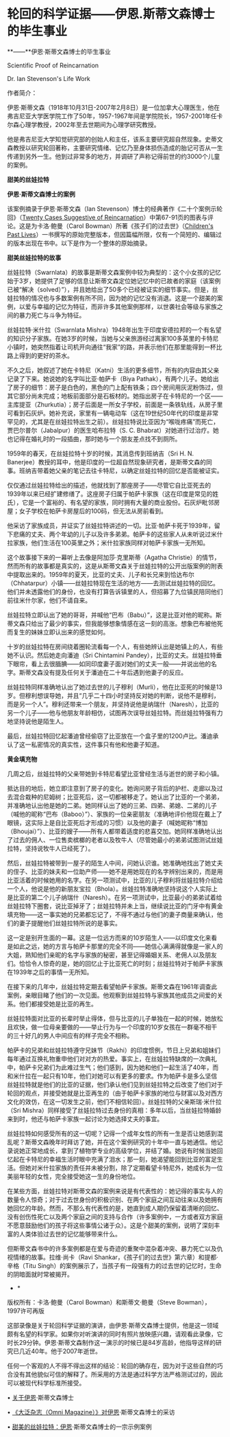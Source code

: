 # 轮回的科学证据——伊恩.斯蒂文森博士的毕生事业

**——**伊恩·斯蒂文森博士的毕生事业

Scientific Proof of Reincarnation

Dr. Ian Stevenson's Life Work

作者简介：

伊恩·斯蒂文森（1918年10月31日-2007年2月8日）是一位加拿大心理医生，他在弗吉尼亚大学医学院工作了50年，1957-1967年间是学院院长，1957-2001年任卡尔森心理学教授，2002年至去世期间为心理学研究教授。

他是弗吉尼亚大学知觉研究部的创始人和主任，该系主要研究超自然现象。史蒂文森教授以研究轮回著称，主要研究情绪、记忆乃至身体损伤造成的胎记可否从一生传递到另外一生。他到过非常多的地方，并调研了声称记得前世的约3000个儿童的案例。

**甜美的丝娃拉特**

**伊恩·斯蒂文森博士的案例**

该案例摘录于伊恩·斯蒂文森（Ian Stevenson）博士的经典著作《二十个案例示轮回》（[Twenty Cases Suggestive of Reincarnation](http://www.amazon.com/exec/obidos/ASIN/0813908728/reluctantmess-20)）中第67-91页的图表与评论。这是为卡洛·鲍曼（Carol Bowman）所著《孩子们的过去世》（[Children's Past Lives](http://www.amazon.com/exec/obidos/ASIN/055357485X/reluctantmess-20)）一书撰写的原始完整版本，但因篇幅所限，仅有一个简短的、编辑过的版本出现在书中。以下是作为一个整体的原始摘录。

**甜美丝娃拉特的故事**

丝娃拉特（Swarnlata）的故事是斯蒂文森案例中较为典型的：这个小女孩的记忆始于3岁，她提供了足够的信息让斯蒂文森定位她记忆中的已故者的家庭（该案例已被“解决（solved）”），并且她给出了50多个已经被证实的细节事实。但是，丝娃拉特的情况也与多数案例有所不同，因为她的记忆没有消退。这是一个甜美的案例，以爱与幸福的记忆为特征，而非许多其他案例那样，以世袭社会等级与家族之间的暴力死亡与斗争为特征。

丝娃拉特·米什拉（Swarnlata Mishra）1948年出生于印度安德拉邦的一个有名望的知识分子家族。在她3岁的时候，当她与父亲旅游经过离家100多英里的卡特尼小镇时，她突然指着让司机开向通往“我家”的路，并表示他们在那里能得到一杯比路上得到的更好的茶水。

不久之后，她叙述了她在卡特尼（Katni）生活的更多细节，所有的内容由其父亲记录了下来。她说她的名字叫比亚·帕萨卡（Biya Pathak），有两个儿子。她给出了房子的细节：房子是白色的，黑色的门上配有铁条；四个房间用灰泥粉饰过，但其它部分尚未完成；地板前面部分是石板材的。她指出房子在卡特尼的一个区——主库提亚（Zhurkutia）；房子后面是一所女子学校，前面是一条铁轨线，从房子里可看到石灰炉。她补充说，家里有一辆电动车（这在19世纪50年代的印度是非常罕见的，尤其是在丝娃拉特出生之前）。丝娃拉特说比亚因为“喉咙疼痛”而死亡，贾巴尔普尔（Jabalpur）的医生哈布拉特（S. C. Bhabrat）对她进行过治疗。她也记得在婚礼时的一段插曲，那时她与一个朋友差点找不到厕所。

1959年的春天，在丝娃拉特十岁的时候，其消息传到班纳吉（Sri H. N. Banerjee）教授的耳中，他是印度的一位超自然现象研究者，是斯蒂文森的同事。班纳吉带着她父亲的笔记去往卡特尼，以确定丝娃拉特的回忆是否能被证实。

仅仅通过丝娃拉特给出的描述，他就找到了那座房子——尽管它自比亚死去的1939年以来已经扩建修缮了。这座房子归属于帕萨卡家族（这在印度是常见的姓氏），它是一个富裕的、有名望的家族，同时拥有大量的商业股份。石灰炉毗邻房屋；女子学校在帕萨卡房屋后的100码，但无法从房前看到。

他采访了家族成员，并证实了丝娃拉特讲述的一切。比亚·帕萨卡死于1939年，留下悲痛的丈夫、两个年幼的儿子以及许多弟弟。帕萨卡的这些家人从未听说过米什拉家族，他们生活在100英里之外；米什拉家族同样对帕萨卡家族一无所知。

这个故事接下来的一幕听上去像是阿加莎·克里斯蒂（Agatha Christie）的情节，然而所有的故事都是真实的，这是从斯蒂文森关于丝娃拉特的公开出版案例的附表中提取出来的。1959年的夏天，比亚的丈夫、儿子和长兄来到恰达布尔（Chhatarpur）小镇——丝娃拉特现在生活的地方——去测试丝娃拉特的回忆。他们并未透露他们的身份，也没有打算告诉镇里的人，但招募了九位镇民陪同他们前往米什尔家，他们不请自来。

丝娃拉特立即认出了她的哥哥，并喊他“巴布（Babu）”，这是比亚对他的昵称。斯蒂文森只给出了最少的事实，但我能够想象情感在这一刻的高涨。想象巴布被他死而复生的妹妹立即认出来的感觉如何。

十岁的丝娃拉特在房间绕着圈轮流看每一个人，有些她辨认出是她镇上的人，有些她不认识。然后她走向潘迪（Sri Chintamini Pandey），比亚的丈夫。丝娃拉特垂下眼帘，看上去很腼腆——如同印度妻子面对她们的丈夫一般——并说出他的名字。斯蒂文森没有提及任何关于潘迪在二十年后遇到他妻子的反应。

丝娃拉特同样准确地认出了她过去世的儿子穆利（Murli），他在比亚死的时候是13岁。但穆利想误导她，并且“几乎二十四小时坚持反对她的判断，说他不是穆利，而是另一个人”。穆利还带来一个朋友，并坚持说他是纳瑞什（Naresh），比亚的另一个儿子——他与他朋友年龄相仿，试图再次误导丝娃拉特。而丝娃拉特强有力地坚持说他是陌生人。

最后，丝娃拉特回忆起潘迪曾经偷窃了比亚放在一个盒子里的1200卢比。潘迪承认了这一私密情况的真实性，这件事只有他和他妻子知道。

**黄金填充物**

几周之后，丝娃拉特的父亲带她到卡特尼看望比亚曾经生活与逝世的房子和小镇。

抵达目的地后，她立即注意到了房子的变化。她询问房子背后的护栏、走廊以及过去混合栽种的尼姆树；比亚死后，这一切都被移走了。她认出了比亚的一个弟弟，并准确地认出他是她的二弟。她同样认出了她的三弟、四弟、弟媳、二弟的儿子（喊他的昵称“巴布（Baboo）”）、家族的一位亲密朋友（准确地评价他现在戴上了眼镜，这实际上是自比亚死后才形成的习惯）以及他的妻子（喊她昵称“博加（Bhoujai）”）、比亚的嫂子——所有人都带着适度的悲喜交加。她同样准确地认出了过去的佣人、一位售卖槟榔的老者以及牧牛人（尽管她最小的弟弟试图测试丝娃拉特，坚持说牧牛人已经死了）。

然后，丝娃拉特被带到一屋子的陌生人中间，问她认识谁。她准确地找出了她丈夫的侄子、比亚的妹夫和一位助产师——她不是用她现在的名字辨别出来的，而是用比亚活着的时候她用的名字。在另一项测试中，比亚的儿子穆利将丝娃拉特介绍给一个人，他说是他的新朋友宝拉（Bhola）。丝娃拉特准确地坚持说这个人实际上是比亚的第二个儿子纳瑞什（Naresh）。在另一项测试中，比亚最小的弟弟试着给丝娃拉特下圈套，说比亚掉牙了；丝娃拉特并未上当，继续说比亚的门牙中有黄金填充物——这一事实她的兄弟都忘记了，不得不通过与他们的妻子商量来确认，他们的妻子提醒他们丝娃拉特所说的是事实。

这一定是别开生面的一幕。这是一位远方而来的10岁陌生人——以印度文化来看是如此之远，她的方言与帕萨卡那里的完全不同——她信心满满得就像是一家人的大姐，熟知他们亲昵的名字与家族的秘密，甚至记得婚姻关系、老佣人以及朋友们。恰恰令人惊奇的是，她的回忆止于比亚死亡的时刻；丝娃拉特对于帕萨卡家族在1939年之后的事情一无所知。

在接下来的几年中，丝娃拉特定期去看望帕萨卡家族。斯蒂文森在1961年调查此案例，亲眼目睹了他们的一次见面。他观察到丝娃拉特与家族其他成员之间爱的关系。他们都接受她是比亚的再生。

丝娃拉特面对比亚的长辈时举止得体，但与比亚的儿子单独在一起的时候，她放松且欢快，做一位母亲要做的——举止行为与一个印度的10岁女孩在一群毫不相干的三十好几的男人中间应有的样子完全不相称。

帕萨卡的兄弟和丝娃拉特遵守兄妹节（Rakhi）的印度惯例，节日上兄弟和姐妹们每年通过互换礼物重申他们对对方的热爱。事实上，在丝娃拉特缺席的一次典礼中，帕萨卡兄弟们为此难过生气；他们感到，因为她和他们一起生活了40年，而和米什拉在一起只有10年，他们对她可以有更多的要求。作为帕萨卡是多么坚信丝娃拉特就是他们的比亚的证据，他们承认他们见到丝娃拉特之后改变了他们对于轮回的观点，并接受她就是比亚再生的（由于帕萨卡家族的地位与财富以及对西方文化的效仿，在这一切发生之前，他们不相信轮回）。丝娃拉特的父亲斯瑞·米什拉（Sri Mishra）同样接受了丝娃拉特过去身份的真相：多年以后，当丝娃拉特婚龄来到时，他还与帕萨卡家族一起讨论为她选择丈夫的事宜。

丝娃拉特如何感受所有的这一切呢？记得一个成年女性的所有一生是否让她感到混乱呢？斯蒂文森晚年时拜访了她，并在这个案例研究的十年中一直与她通信。他记录说她正常地成长，拿到了植物学专业的高级学位，并结了婚。她说有时候当她回忆起在卡特尼的幸福生活时眼中充满了泪水；那一刻，她渴望能回到比亚的富足生活。但她对米什拉家族的责任并未被分割，除了定期看望卡特尼外，她成长为一位美丽年轻的女性，完全接受她这一生的身份地位。

在某些方面，丝娃拉特对斯蒂文森的案例来说是有代表性的：她记得的事实与人的数量令人惊奇；对于过去世身份的积极识别、在两个家庭之间互动往来以及她拥有她回忆的年龄。然而，不那么有代表性的是，她直到成人期仍保留着清晰的回忆、没有创伤性死亡以及两个家庭之间的支持与合作（许多案例中，一方或者双方家庭不愿意鼓励他们的孩子将这些事情公诸于众）。这是个甜美的案例，说明了深刻丰富的人类体验过去世的记忆能够带来什么。

但斯蒂文森书中的许多案例都是在爱与奇迹的重聚中混杂着冲突、暴力死亡以及仇视情绪的故事。拉维·尚卡（Ravi Shankar，《孩子们的过去世》第六章）和提都·辛格（Titu Singh）的案例展示了，当孩子有一段强有力的过去世的记忆时，生命的阴暗面就时常被揭开。

* \*

版权所有：卡洛·鲍曼（Carol Bowman）和斯蒂文·鲍曼（Steve Bowman），1997许可再版

这部录像是关于轮回科学证据的演讲，由伊恩·斯蒂文森博士提供，他是这一领域颇有名望的科学家。如果你对听演讲的同时有照片放映感兴趣，请观看此录像，它时长29分钟。伊恩·斯蒂文森制作这一演示的时候已是84岁高龄，他指导这样的研究已几近40年。他于2007年逝世。

任何一个客观的人不得不得出这样的结论：轮回的确存在，因为对于这些自然的巧合没有其他貌似可信的解释了。所采用的方法是通过科学方法严格测试过的，因此可以被现代科学标准所接受。

• [关于伊恩](http://reluctant-messenger.com/reincarnation-proof.htm#about)·斯蒂文森博士

• [《大泛杂志（Omni Magazine）》对伊恩](http://reluctant-messenger.com/reincarnation-proof.htm#interview)·斯蒂文森博士的采访

• [甜美的丝娃拉特：伊恩](http://reluctant-messenger.com/reincarnation-proof.htm#swarnlata)·斯蒂文森博士的一宗示例案例

